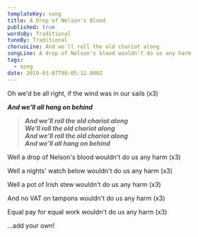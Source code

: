 ```yaml
---
templateKey: song
title: A Drop of Nelson's Blood
published: true
wordsBy: Traditional
tuneBy: Traditional
chorusLine: And we'll roll the old chariot along
songLine: A drop of Nelson's blood wouldn't do us any harm
tags:
  - song
date: 2019-03-07T08:05:12.000Z
---
```

Oh we'd be all right, if the wind was in our sails (x3)

***And we'll all hang on behind***

> ***And we'll roll the old chariot along***\
> ***We'll roll the old chariot along***\
> ***And we'll roll the old chariot along***\
> ***And we'll all hang on behind***

Well a drop of Nelson's blood wouldn't do us any harm (x3)

Well a nights' watch below wouldn't do us any harm (x3)

Well a pot of Irish stew wouldn't do us any harm (x3)

And no VAT on tampons wouldn't do us any harm (x3)

Equal pay for equal work wouldn't do us any harm (x3)

...add your own!
